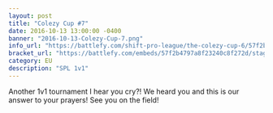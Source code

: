 ```yaml
---
layout: post
title: "Colezy Cup #7"
date: 2016-10-13 13:00:00 -0400
banner: "2016-10-13-Colezy-Cup-7.png"
info_url: "https://battlefy.com/shift-pro-league/the-colezy-cup-6/57f2b4797a8f23240c8f272d/info"
bracket_url: "https://battlefy.com/embeds/57f2b4797a8f23240c8f272d/stage/57f2b4797a8f23240c8f272e"
category: EU
description: "SPL 1v1"
---
```


Another 1v1 tournament I hear you cry?! We heard you and this is our answer to your prayers! See you on the field!
